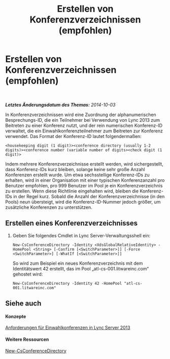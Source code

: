 ﻿---
title: Erstellen von Konferenzverzeichnissen (empfohlen)
TOCTitle: Erstellen von Konferenzverzeichnissen (empfohlen)
ms:assetid: 787f4c94-1c96-468a-a74d-e06b7bd4b8a3
ms:mtpsurl: https://technet.microsoft.com/de-de/library/Dn832056(v=OCS.15)
ms:contentKeyID: 63232638
ms.date: 05/19/2016
mtps_version: v=OCS.15
ms.translationtype: HT
---

# Erstellen von Konferenzverzeichnissen (empfohlen)

 

_**Letztes Änderungsdatum des Themas:** 2014-10-03_

In Konferenzverzeichnissen wird eine Zuordnung der alphanumerischen Besprechungs-ID, die ein Teilnehmer bei Verwendung von Lync 2013 zum Beitreten zu einer Konferenz nutzt, und der rein numerischen Konferenz-ID verwaltet, die ein Einwahlkonferenzteilnehmer zum Beitreten zur Konferenz verwendet. Das Format der Konferenz-ID lautet folgendermaßen:

    <housekeeping digit (1 digit)><conference directory (usually 1-2 digits)><conference number (variable number of digits><check digit (1 digit)>

Indem mehrere Konferenzverzeichnisse erstellt werden, wird sichergestellt, dass Konferenz-IDs kurz bleiben, solange keine sehr große Anzahl Konferenzen erstellt wurde. Um etwa sechsstellige Konferenz-IDs zu erhalten, wird in einer Organisation mit einer typischen Konferenzanzahl pro Benutzer empfohlen, pro 999 Benutzer im Pool je ein Konferenzverzeichnis zu erstellen. Wenn diese Richtlinie eingehalten wird, bleiben die Konferenz-IDs in der Regel kurz. Sobald die Anzahl der Konferenzverzeichnisse (in den Pools) neun übersteigt, wird die Konferenz-ID-Nummer jedoch größer, um zusätzliche Konferenzen zu unterstützen.

## Erstellen eines Konferenzverzeichnisses

1.  Geben Sie folgendes Cmdlet in Lync Server-Verwaltungsshell ein:
    
        New-CsConferenceDirectory -Identity <XdsGlobalRelativeIdentity> -HomePool <String> [-Confirm [<SwitchParameter>]] [-Force <SwitchParameter>] [-WhatIf [<SwitchParameter>]]
    
    So wird zum Beispiel ein neues Konferenzverzeichnis mit dem Identitätswert 42 erstellt, das im Pool „atl-cs-001.litwareinc.com“ gehostet wird:
    
        New-CsConferenceDirectory -Identity 42 -HomePool "atl-cs-001.litwareinc.com"

## Siehe auch

#### Konzepte

[Anforderungen für Einwahlkonferenzen in Lync Server 2013](lync-server-2013-dial-in-conferencing-requirements.md)  

#### Weitere Ressourcen

[New-CsConferenceDirectory](https://docs.microsoft.com/en-us/powershell/module/skype/New-CsConferenceDirectory)

